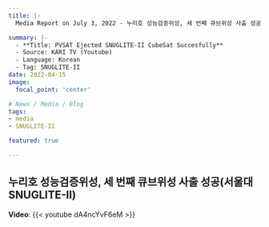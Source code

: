 ```yaml
---
title: |-
  Media Report on July 3, 2022 - 누리호 성능검증위성, 세 번째 큐브위성 사출 성공(서울대 SNUGLITE-Ⅱ)

summary: |-
  - **Title: PVSAT Ejected SNUGLITE-II CubeSat Succesfully**
  - Source: KARI TV (Youtube)
  - Language: Korean
  - Tag: SNUGLITE-II
date: 2022-04-15
image:
  focal_point: 'center'

# News / Media / Blog
tags: 
- media
- SNUGLITE-II

featured: true

---
```


## 누리호 성능검증위성, 세 번째 큐브위성 사출 성공(서울대 SNUGLITE-Ⅱ)

**Video**:
    {{< youtube dA4ncYvF6eM >}}
</br>

